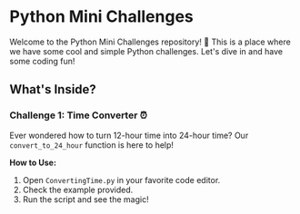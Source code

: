 # Python Mini Challenges

Welcome to the Python Mini Challenges repository! 🚀 This is a place where we have some cool and simple Python challenges. Let's dive in and have some coding fun!
## What's Inside?

### Challenge 1: Time Converter ⏰

Ever wondered how to turn 12-hour time into 24-hour time? Our `convert_to_24_hour` function is here to help!

**How to Use:**
1. Open `ConvertingTime.py` in your favorite code editor.
2. Check the example provided.
3. Run the script and see the magic!
